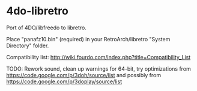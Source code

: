 4do-libretro
============

Port of 4DO/libfreedo to libretro.

Place "panafz10.bin" (required) in your RetroArch/libretro "System Directory" folder.

Compatibility list: http://wiki.fourdo.com/index.php?title=Compatibility_List

TODO: Rework sound, clean up warnings for 64-bit, try optimizations from https://code.google.com/p/3doh/source/list and possibly from https://code.google.com/p/3doplay/source/list

 